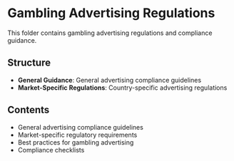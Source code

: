 # Gambling Advertising Regulations

This folder contains gambling advertising regulations and compliance guidance.

## Structure

- **General Guidance**: General advertising compliance guidelines
- **Market-Specific Regulations**: Country-specific advertising regulations

## Contents

- General advertising compliance guidelines
- Market-specific regulatory requirements
- Best practices for gambling advertising
- Compliance checklists




